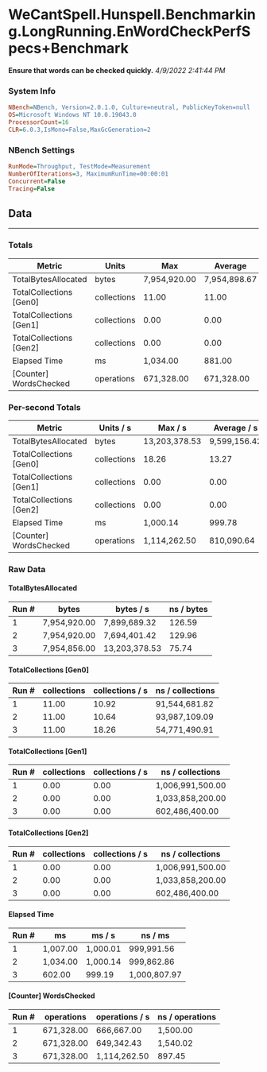 ﻿# WeCantSpell.Hunspell.Benchmarking.LongRunning.EnWordCheckPerfSpecs+Benchmark
__Ensure that words can be checked quickly.__
_4/9/2022 2:41:44 PM_
### System Info
```ini
NBench=NBench, Version=2.0.1.0, Culture=neutral, PublicKeyToken=null
OS=Microsoft Windows NT 10.0.19043.0
ProcessorCount=16
CLR=6.0.3,IsMono=False,MaxGcGeneration=2
```

### NBench Settings
```ini
RunMode=Throughput, TestMode=Measurement
NumberOfIterations=3, MaximumRunTime=00:00:01
Concurrent=False
Tracing=False
```

## Data
-------------------

### Totals
|          Metric |           Units |             Max |         Average |             Min |          StdDev |
|---------------- |---------------- |---------------- |---------------- |---------------- |---------------- |
|TotalBytesAllocated |           bytes |    7,954,920.00 |    7,954,898.67 |    7,954,856.00 |           36.95 |
|TotalCollections [Gen0] |     collections |           11.00 |           11.00 |           11.00 |            0.00 |
|TotalCollections [Gen1] |     collections |            0.00 |            0.00 |            0.00 |            0.00 |
|TotalCollections [Gen2] |     collections |            0.00 |            0.00 |            0.00 |            0.00 |
|    Elapsed Time |              ms |        1,034.00 |          881.00 |          602.00 |          242.00 |
|[Counter] WordsChecked |      operations |      671,328.00 |      671,328.00 |      671,328.00 |            0.00 |

### Per-second Totals
|          Metric |       Units / s |         Max / s |     Average / s |         Min / s |      StdDev / s |
|---------------- |---------------- |---------------- |---------------- |---------------- |---------------- |
|TotalBytesAllocated |           bytes |   13,203,378.53 |    9,599,156.42 |    7,694,401.42 |    3,123,035.15 |
|TotalCollections [Gen0] |     collections |           18.26 |           13.27 |           10.64 |            4.32 |
|TotalCollections [Gen1] |     collections |            0.00 |            0.00 |            0.00 |            0.00 |
|TotalCollections [Gen2] |     collections |            0.00 |            0.00 |            0.00 |            0.00 |
|    Elapsed Time |              ms |        1,000.14 |          999.78 |          999.19 |            0.51 |
|[Counter] WordsChecked |      operations |    1,114,262.50 |      810,090.64 |      649,342.43 |      263,562.94 |

### Raw Data
#### TotalBytesAllocated
|           Run # |           bytes |       bytes / s |      ns / bytes |
|---------------- |---------------- |---------------- |---------------- |
|               1 |    7,954,920.00 |    7,899,689.32 |          126.59 |
|               2 |    7,954,920.00 |    7,694,401.42 |          129.96 |
|               3 |    7,954,856.00 |   13,203,378.53 |           75.74 |

#### TotalCollections [Gen0]
|           Run # |     collections | collections / s |ns / collections |
|---------------- |---------------- |---------------- |---------------- |
|               1 |           11.00 |           10.92 |   91,544,681.82 |
|               2 |           11.00 |           10.64 |   93,987,109.09 |
|               3 |           11.00 |           18.26 |   54,771,490.91 |

#### TotalCollections [Gen1]
|           Run # |     collections | collections / s |ns / collections |
|---------------- |---------------- |---------------- |---------------- |
|               1 |            0.00 |            0.00 |1,006,991,500.00 |
|               2 |            0.00 |            0.00 |1,033,858,200.00 |
|               3 |            0.00 |            0.00 |  602,486,400.00 |

#### TotalCollections [Gen2]
|           Run # |     collections | collections / s |ns / collections |
|---------------- |---------------- |---------------- |---------------- |
|               1 |            0.00 |            0.00 |1,006,991,500.00 |
|               2 |            0.00 |            0.00 |1,033,858,200.00 |
|               3 |            0.00 |            0.00 |  602,486,400.00 |

#### Elapsed Time
|           Run # |              ms |          ms / s |         ns / ms |
|---------------- |---------------- |---------------- |---------------- |
|               1 |        1,007.00 |        1,000.01 |      999,991.56 |
|               2 |        1,034.00 |        1,000.14 |      999,862.86 |
|               3 |          602.00 |          999.19 |    1,000,807.97 |

#### [Counter] WordsChecked
|           Run # |      operations |  operations / s | ns / operations |
|---------------- |---------------- |---------------- |---------------- |
|               1 |      671,328.00 |      666,667.00 |        1,500.00 |
|               2 |      671,328.00 |      649,342.43 |        1,540.02 |
|               3 |      671,328.00 |    1,114,262.50 |          897.45 |


